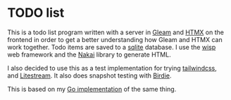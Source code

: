 # TODO list

This is a todo list program written with a server in [Gleam](https://gleam.run/)
and [HTMX](https://htmx.org/) on the
frontend in order to get a better understanding how Gleam and HTMX can work
together. Todo items are saved to a [sqlite](https://www.sqlite.org/) database.
I use the [wisp](https://gleam-wisp.github.io/wisp/) web framework and the
[Nakai](https://nakaixo.github.io/) library to generate HTML. 

I also decided to use this as a test implementation for trying
[tailwindcss](https://tailwindcss.com/), and [Litestream](https://litestream.io/).
It also does snapshot testing with [Birdie](https://hexdocs.pm/birdie/).

This is based on my [Go implementation](https://github.com/devries/todo) of
the same thing.
